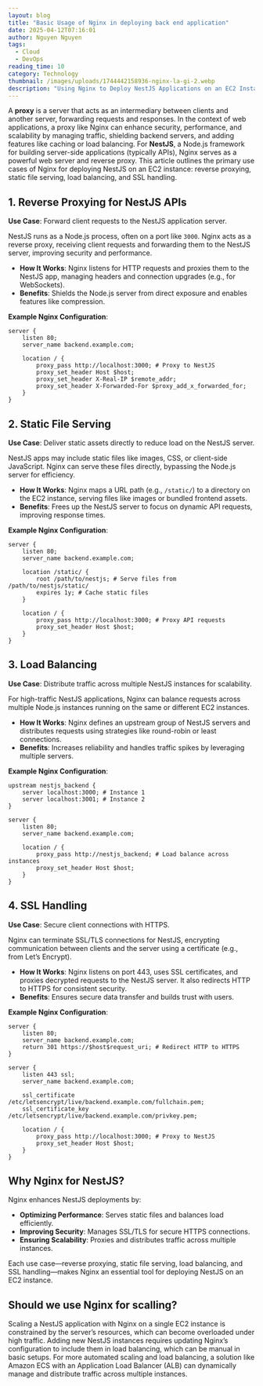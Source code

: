```yaml
---
layout: blog
title: "Basic Usage of Nginx in deploying back end application"
date: 2025-04-12T07:16:01
author: Nguyen Nguyen
tags:
  - Cloud
  - DevOps
reading_time: 10
category: Technology
thumbnail: /images/uploads/1744442158936-nginx-la-gi-2.webp
description: "Using Nginx to Deploy NestJS Applications on an EC2 Instance"
---
```


A **proxy** is a server that acts as an intermediary between clients and another server, forwarding requests and responses. In the context of web applications, a proxy like Nginx can enhance security, performance, and scalability by managing traffic, shielding backend servers, and adding features like caching or load balancing. For **NestJS**, a Node.js framework for building server-side applications (typically APIs), Nginx serves as a powerful web server and reverse proxy. This article outlines the primary use cases of Nginx for deploying NestJS on an EC2 instance: reverse proxying, static file serving, load balancing, and SSL handling.

## 1. Reverse Proxying for NestJS APIs
**Use Case**: Forward client requests to the NestJS application server.

NestJS runs as a Node.js process, often on a port like `3000`. Nginx acts as a reverse proxy, receiving client requests and forwarding them to the NestJS server, improving security and performance.

- **How It Works**: Nginx listens for HTTP requests and proxies them to the NestJS app, managing headers and connection upgrades (e.g., for WebSockets).
- **Benefits**: Shields the Node.js server from direct exposure and enables features like compression.

**Example Nginx Configuration**:
```nginx
server {
    listen 80;
    server_name backend.example.com;

    location / {
        proxy_pass http://localhost:3000; # Proxy to NestJS
        proxy_set_header Host $host;
        proxy_set_header X-Real-IP $remote_addr;
        proxy_set_header X-Forwarded-For $proxy_add_x_forwarded_for;
    }
}
```

## 2. Static File Serving
**Use Case**: Deliver static assets directly to reduce load on the NestJS server.

NestJS apps may include static files like images, CSS, or client-side JavaScript. Nginx can serve these files directly, bypassing the Node.js server for efficiency.

- **How It Works**: Nginx maps a URL path (e.g., `/static/`) to a directory on the EC2 instance, serving files like images or bundled frontend assets.
- **Benefits**: Frees up the NestJS server to focus on dynamic API requests, improving response times.

**Example Nginx Configuration**:
```nginx
server {
    listen 80;
    server_name backend.example.com;

    location /static/ {
        root /path/to/nestjs; # Serve files from /path/to/nestjs/static/
        expires 1y; # Cache static files
    }

    location / {
        proxy_pass http://localhost:3000; # Proxy API requests
        proxy_set_header Host $host;
    }
}
```

## 3. Load Balancing
**Use Case**: Distribute traffic across multiple NestJS instances for scalability.

For high-traffic NestJS applications, Nginx can balance requests across multiple Node.js instances running on the same or different EC2 instances.

- **How It Works**: Nginx defines an upstream group of NestJS servers and distributes requests using strategies like round-robin or least connections.
- **Benefits**: Increases reliability and handles traffic spikes by leveraging multiple servers.

**Example Nginx Configuration**:
```nginx
upstream nestjs_backend {
    server localhost:3000; # Instance 1
    server localhost:3001; # Instance 2
}

server {
    listen 80;
    server_name backend.example.com;

    location / {
        proxy_pass http://nestjs_backend; # Load balance across instances
        proxy_set_header Host $host;
    }
}
```

## 4. SSL Handling
**Use Case**: Secure client connections with HTTPS.

Nginx can terminate SSL/TLS connections for NestJS, encrypting communication between clients and the server using a certificate (e.g., from Let’s Encrypt).

- **How It Works**: Nginx listens on port 443, uses SSL certificates, and proxies decrypted requests to the NestJS server. It also redirects HTTP to HTTPS for consistent security.
- **Benefits**: Ensures secure data transfer and builds trust with users.

**Example Nginx Configuration**:
```nginx
server {
    listen 80;
    server_name backend.example.com;
    return 301 https://$host$request_uri; # Redirect HTTP to HTTPS
}

server {
    listen 443 ssl;
    server_name backend.example.com;

    ssl_certificate /etc/letsencrypt/live/backend.example.com/fullchain.pem;
    ssl_certificate_key /etc/letsencrypt/live/backend.example.com/privkey.pem;

    location / {
        proxy_pass http://localhost:3000; # Proxy to NestJS
        proxy_set_header Host $host;
    }
}
```


## Why Nginx for NestJS?
Nginx enhances NestJS deployments by:
- **Optimizing Performance**: Serves static files and balances load efficiently.
- **Improving Security**: Manages SSL/TLS for secure HTTPS connections.
- **Ensuring Scalability**: Proxies and distributes traffic across multiple instances.

Each use case—reverse proxying, static file serving, load balancing, and SSL handling—makes Nginx an essential tool for deploying NestJS on an EC2 instance.

## Should we use Nginx for scalling?
Scaling a NestJS application with Nginx on a single EC2 instance is constrained by the server’s resources, which can become overloaded under high traffic. Adding new NestJS instances requires updating Nginx’s configuration to include them in load balancing, which can be manual in basic setups. For more automated scaling and load balancing, a solution like Amazon ECS with an Application Load Balancer (ALB) can dynamically manage and distribute traffic across multiple instances.